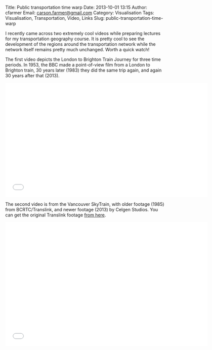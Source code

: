 Title: Public transportation time warp
Date: 2013-10-01 13:15
Author: cfarmer
Email: carson.farmer@gmail.com
Category: Visualisation
Tags: Visualisation, Transportation, Video, Links
Slug: public-transportation-time-warp

I recently came across two extremely cool videos while preparing lectures for my
transportation geography course. It is pretty cool to see the development of the 
regions around the transportation network while the network itself remains 
pretty much unchanged. Worth a quick watch!

The first video depicts the London to Brighton Train Journey for three time 
periods. In 1953, the BBC made a point-of-view film from a London to Brighton 
train, 30 years later (1983) they did the same trip again, and again 
30 years after that (2013).

<div class="youtube" align="center">
<iframe width="640" height="360" 
    src="//www.youtube.com/embed/tGTwSNPqAqs?wmode=transparent" 
    frameborder="0" allowfullscreen wmode="Opaque">
</iframe>
</div>

The second video is from the Vancouver SkyTrain, with older footage (1985) from 
BCRTC/Translink, and newer footage (2013) by Celgen Studios. You can get the 
original Translink footage [from here][].

<div class="youtube" align="center">
<iframe width="640" height="390" 
    src="//www.youtube.com/embed/erodkwTS7sQ?wmode=transparent" 
    frameborder="0" 
    allowfullscreen wmode="Opaque">
</iframe>
</div>

[from here]: http://www.youtube.com/watch?feature=player_detailpage&v=SV7rwEB_SOA

<!--more-->

